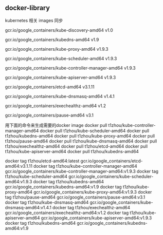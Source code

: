 ## docker-library

kubernetes 相关 images 同步

gcr.io/google_containers/kube-discovery-amd64	v1.0

gcr.io/google_containers/kubedns-amd64	v1.9

gcr.io/google_containers/kube-proxy-amd64	v1.9.3

gcr.io/google_containers/kube-scheduler-amd64	v1.9.3

gcr.io/google_containers/kube-controller-manager-amd64	v1.9.3

gcr.io/google_containers/kube-apiserver-amd64	v1.9.3

gcr.io/google_containers/etcd-amd64	v3.1.11

gcr.io/google_containers/kube-dnsmasq-amd64	v1.4.1

gcr.io/google_containers/exechealthz-amd64	v1.2

gcr.io/google_containers/pause-amd64	v3.1


用下面的命令来生成需要的docker image
docker pull t1zhou/kube-controller-manager-amd64
docker pull t1zhou/kube-scheduler-amd64
docker pull t1zhou/kubedns-amd64
docker pull t1zhou/kube-proxy-amd64
docker pull t1zhou/pause-amd64
docker pull t1zhou/kube-dnsmasq-amd64
docker pull t1zhou/exechealthz-amd64
docker pull t1zhou/etcd-amd64
docker pull t1zhou/kube-apiserver-amd64
docker pull t1zhou/kubedns-amd64

docker tag t1zhou/etcd-amd64:latest gcr.io/google_containers/etcd-amd64:v3.1.11
docker tag t1zhou/kube-controller-manager-amd64 gcr.io/google_containers/kube-controller-manager-amd64:v1.9.3
docker tag t1zhou/kube-scheduler-amd64 gcr.io/google_containers/kube-scheduler-amd64:v1.9.3
docker tag t1zhou/kubedns-amd64 gcr.io/google_containers/kubedns-amd64:v1.9
docker tag t1zhou/kube-proxy-amd64 gcr.io/google_containers/kube-proxy-amd64:v1.9.3
docker tag t1zhou/pause-amd64 gcr.io/google_containers/pause-amd64:v3.1
docker tag t1zhou/kube-dnsmasq-amd64 gcr.io/google_containers/kube-dnsmasq-amd64:v1.4.1
docker tag t1zhou/exechealthz-amd64 gcr.io/google_containers/exechealthz-amd64:v1.2
docker tag t1zhou/kube-apiserver-amd64 gcr.io/google_containers/kube-apiserver-amd64:v1.9.3
docker tag t1zhou/kubedns-amd64 gcr.io/google_containers/kubedns-amd64:v1.9

